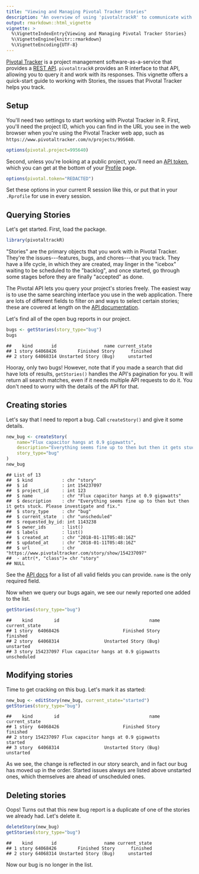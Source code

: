 ```yaml
---
title: "Viewing and Managing Pivotal Tracker Stories"
description: "An overview of using 'pivotaltrackR' to communicate with the Pivotal Tracker API."
output: rmarkdown::html_vignette
vignette: >
  %\VignetteIndexEntry{Viewing and Managing Pivotal Tracker Stories}
  %\VignetteEngine{knitr::rmarkdown}
  %\VignetteEncoding{UTF-8}
---
```




[Pivotal Tracker](https://www.pivotaltracker.com) is a project management software-as-a-service that provides a [REST API](https://www.pivotaltracker.com/help/api/rest/v5). `pivotaltrackR` provides an R interface to that API, allowing you to query it and work with its responses. This vignette offers a quick-start guide to working with Stories, the issues that Pivotal Tracker helps you track.

## Setup

You'll need two settings to start working with Pivotal Tracker in R. First, you'll need the project ID, which you can find in the URL you see in the web browser when you're using the Pivotal Tracker web app, such as `https://www.pivotaltracker.com/n/projects/995640`.


```r
options(pivotal.project=995640)
```

Second, unless you're looking at a public project, you'll need an [API token](https://www.pivotaltracker.com/help/articles/api_token/), which you can get at the bottom of your [Profile](https://www.pivotaltracker.com/profile) page.

```r
options(pivotal.token="REDACTED")
```

Set these options in your current R session like this, or put that in your `.Rprofile` for use in every session.

## Querying Stories

Let's get started. First, load the package.


```r
library(pivotaltrackR)
```

"Stories" are the primary objects that you work with in Pivotal Tracker. They're the issues---features, bugs, and chores---that you track. They have a life cycle, in which they are created, may linger in the "icebox" waiting to be scheduled to the "backlog", and once started, go through some stages before they are finally "accepted" as done.

The Pivotal API lets you query your project's stories freely. The easiest way is to use the same searching interface you use in the web application. There are lots of different fields to filter on and ways to select certain stories; these are covered at length on the [API documentation](https://www.pivotaltracker.com/help/articles/advanced_search/).

Let's find all of the open bug reports in our project.


```r
bugs <- getStories(story_type="bug")
bugs
```

```
##    kind       id                  name current_state
## 1 story 64068426        Finished Story      finished
## 2 story 64068314 Unstarted Story (Bug)     unstarted
```

Hooray, only two bugs! However, note that if you made a search that did have lots of results, `getStories()` handles the API's pagination for you. It will return all search matches, even if it needs multiple API requests to do it. You don't need to worry with the details of the API for that.

## Creating stories

Let's say that I need to report a bug. Call `createStory()` and give it some details.




```r
new_bug <- createStory(
    name="Flux capacitor hangs at 0.9 gigawatts",
    description="Everything seems fine up to then but then it gets stuck. Please investigate and fix.",
    story_type="bug"
)
new_bug
```

```
## List of 13
##  $ kind           : chr "story"
##  $ id             : int 154237097
##  $ project_id     : int 123
##  $ name           : chr "Flux capacitor hangs at 0.9 gigawatts"
##  $ description    : chr "Everything seems fine up to then but then it gets stuck. Please investigate and fix."
##  $ story_type     : chr "bug"
##  $ current_state  : chr "unscheduled"
##  $ requested_by_id: int 1143238
##  $ owner_ids      : list()
##  $ labels         : list()
##  $ created_at     : chr "2018-01-11T05:48:16Z"
##  $ updated_at     : chr "2018-01-11T05:48:16Z"
##  $ url            : chr "https://www.pivotaltracker.com/story/show/154237097"
##  - attr(*, "class")= chr "story"
## NULL
```



See the [API docs](https://www.pivotaltracker.com/help/api/rest/v5#projects_project_id_stories_post) for a list of all valid fields you can provide. `name` is the only required field.

Now when we query our bugs again, we see our newly reported one added to the list.


```r
getStories(story_type="bug")
```

```
##    kind        id                                  name current_state
## 1 story  64068426                        Finished Story      finished
## 2 story  64068314                 Unstarted Story (Bug)     unstarted
## 3 story 154237097 Flux capacitor hangs at 0.9 gigawatts   unscheduled
```

## Modifying stories

Time to get cracking on this bug. Let's mark it as started:




```r
new_bug <- editStory(new_bug, current_state="started")
getStories(story_type="bug")
```

```
##    kind        id                                  name current_state
## 1 story  64068426                        Finished Story      finished
## 2 story 154237097 Flux capacitor hangs at 0.9 gigawatts       started
## 3 story  64068314                 Unstarted Story (Bug)     unstarted
```

As we see, the change is reflected in our story search, and in fact our bug has moved up in the order. Started issues always are listed above unstarted ones, which themselves are ahead of unscheduled ones.

## Deleting stories

Oops! Turns out that this new bug report is a duplicate of one of the stories we already had. Let's delete it.




```r
deleteStory(new_bug)
getStories(story_type="bug")
```

```
##    kind       id                  name current_state
## 1 story 64068426        Finished Story      finished
## 2 story 64068314 Unstarted Story (Bug)     unstarted
```

Now our bug is no longer in the list.


